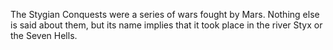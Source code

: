 The Stygian Conquests were a series of wars fought by  Mars. Nothing else is said about them, but its name implies that it took place in the river Styx or the Seven Hells.
